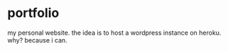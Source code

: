 # portfolio
my personal website. the idea is to host a wordpress instance on heroku. why? because i can.
